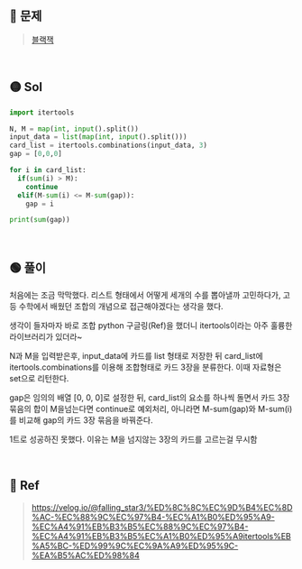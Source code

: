 ## 🔴 문제
> [블랙잭](https://www.acmicpc.net/problem/2798)


<br/>

## 🟡 Sol
```python
import itertools

N, M = map(int, input().split())
input_data = list(map(int, input().split()))
card_list = itertools.combinations(input_data, 3)
gap = [0,0,0]

for i in card_list:
  if(sum(i) > M):
    continue
  elif(M-sum(i) <= M-sum(gap)):
    gap = i

print(sum(gap))
```
<br/>

## 🟢 풀이
처음에는 조금 막막했다. 리스트 형태에서 어떻게 세개의 수를 뽑아낼까 고민하다가, 고등 수학에서 배웠던 조합의 개념으로 접근해야겠다는 생각을 했다.

생각이 들자마자 바로 조합 python 구글링(Ref)을 했더니 itertools이라는 아주 훌륭한 라이브러리가 있더라~

N과 M을 입력받은후, input_data에 카드를 list 형태로 저장한 뒤 card_list에 itertools.combinations를 이용해 조합형태로 카드 3장을 분류한다. 이때 자료형은 set으로 리턴한다.

gap은 임의의 배열 [0, 0, 0]로 설정한 뒤, card_list의 요소를 하나씩 돌면서 카드 3장 묶음의 합이 M을넘는다면 continue로 예외처리, 아니라면 M-sum(gap)와 M-sum(i)를 비교해 gap의 카드 3장 묶음을 바꿔준다.

1트로 성공하진 못했다.
이유는 M을 넘지않는 3장의 카드를 고르는걸 무시함

<br/>

## 🔵 Ref
> https://velog.io/@falling_star3/%ED%8C%8C%EC%9D%B4%EC%8D%AC-%EC%88%9C%EC%97%B4-%EC%A1%B0%ED%95%A9-%EC%A4%91%EB%B3%B5%EC%88%9C%EC%97%B4-%EC%A4%91%EB%B3%B5%EC%A1%B0%ED%95%A9itertools%EB%A5%BC-%ED%99%9C%EC%9A%A9%ED%95%9C-%EA%B5%AC%ED%98%84
